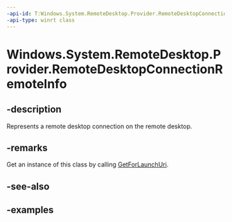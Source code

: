 ```yaml
---
-api-id: T:Windows.System.RemoteDesktop.Provider.RemoteDesktopConnectionRemoteInfo
-api-type: winrt class
---
```


# Windows.System.RemoteDesktop.Provider.RemoteDesktopConnectionRemoteInfo

<!--
public sealed class RemoteDesktopConnectionRemoteInfo : System.IDisposable
-->


## -description

Represents a remote desktop connection on the remote desktop.

## -remarks

Get an instance of this class by calling [GetForLaunchUri](xref:Windows.System.RemoteDesktop.Provider.RemoteDesktopConnectionRemoteInfo.GetForLaunchUri(Windows.Foundation.Uri,Windows.UI.WindowId)).

## -see-also

## -examples


